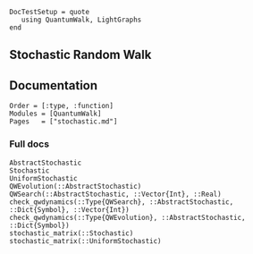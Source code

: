 ```@meta
DocTestSetup = quote
   using QuantumWalk, LightGraphs
end
```

## Stochastic Random Walk

## Documentation

```@index
Order = [:type, :function]
Modules = [QuantumWalk]
Pages   = ["stochastic.md"]
```

### Full docs

```@docs
AbstractStochastic
Stochastic
UniformStochastic
QWEvolution(::AbstractStochastic)
QWSearch(::AbstractStochastic, ::Vector{Int}, ::Real)
check_qwdynamics(::Type{QWSearch}, ::AbstractStochastic, ::Dict{Symbol}, ::Vector{Int})
check_qwdynamics(::Type{QWEvolution}, ::AbstractStochastic, ::Dict{Symbol})
stochastic_matrix(::Stochastic)
stochastic_matrix(::UniformStochastic)
```
